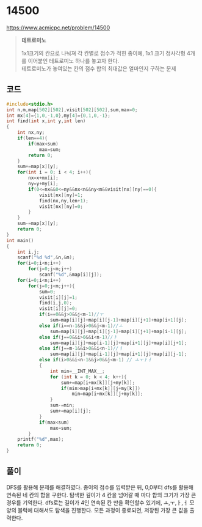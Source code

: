# 14500
https://www.acmicpc.net/problem/14500
> **<p>테트로미노<p>**
> 1x1크기의 칸으로 나눠져 각 칸별로 점수가 적힌 종이에, 1x1 크기 정사각형 4개를 이어붙인 테트로미노 하나를 놓고자 한다.<br>
> 테트로미노가 놓여있는 칸의 점수 합의 최대값은 얼마인지 구하는 문제<br>

## 코드
```c
#include<stdio.h>
int n,m,map[502][502],visit[502][502],sum,max=0;
int mx[4]={1,0,-1,0},my[4]={0,1,0,-1};
int find(int x,int y,int len)
{
	int nx,ny;
	if(len==4){
		if(max<sum)
			max=sum;
		return 0;
	}
	sum+=map[x][y];
	for(int i = 0; i < 4; i++){
		nx=x+mx[i];
		ny=y+my[i];
		if(0<=nx&&0<=ny&&nx<n&&ny<m&&visit[nx][ny]==0){
			visit[nx][ny]=1;
			find(nx,ny,len+1);
			visit[nx][ny]=0;
		}
	}
	sum-=map[x][y];
	return 0;
}
int main()
{
	int i,j;
	scanf("%d %d",&n,&m);
	for(i=0;i<n;i++)
		for(j=0;j<m;j++)
			scanf("%d",&map[i][j]);
	for(i=0;i<n;i++)
		for(j=0;j<m;j++){
			sum=0;
			visit[i][j]=1;
			find(i,j,0);
			visit[i][j]=0;
			if(i==0&&j>0&&j<m-1)//ㅜ
				sum=map[i][j]+map[i][j-1]+map[i][j+1]+map[i+1][j];
			else if(i==n-1&&j>0&&j<m-1)//ㅗ
				sum=map[i][j]+map[i][j-1]+map[i][j+1]+map[i-1][j];
			else if(j==0&&i>0&&i<n-1)//ㅏ
				sum=map[i][j]+map[i-1][j]+map[i+1][j]+map[i][j+1];
			else if(j==m-1&&i>0&&i<n-1)//ㅓ
				sum=map[i][j]+map[i-1][j]+map[i+1][j]+map[i][j-1];
			else if(i>0&&i<n-1&&j>0&&j<m-1) // ㅗㅜㅏㅓ
			{
				int min=__INT_MAX__;
				for (int k = 0; k < 4; k++){
					sum+=map[i+mx[k]][j+my[k]];
					if(min>map[i+mx[k]][j+my[k]])
						min=map[i+mx[k]][j+my[k]];
				}
				sum-=min;
				sum+=map[i][j];
			}
			if(max<sum)
				max=sum;
		}
	printf("%d",max);
	return 0;
}
```

## 풀이
DFS를 활용해 문제를 해결하였다.
종이의 점수를 입력받은 뒤, 0,0부터 dfs를 활용해 연속된 네 칸의 합을 구한다.
탐색한 깊이가 4 칸을 넘어갈 때 마다 합의 크기가 가장 큰 경우를 기억한다.
dfs로는 길이가 4인 연속된 칸 만을 확인할수 있기에, ㅗ,ㅜ,ㅏ,ㅓ 모양의 블럭에 대해서도 탐색을 진행한다.
모든 과정이 종료되면, 저장된 가장 큰 값을 출력한다.
